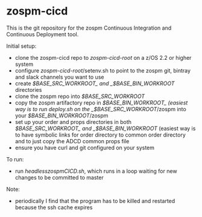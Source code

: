 # zospm-cicd

This is the git repository for the zospm Continuous Integration and Continuous Deployment tool.

Initial setup:
- clone the zospm-cicd repo to _zospm-cicd-root_ on a z/OS 2.2 or higher system
- configure _zospm-cicd-root_/setenv.sh to point to the zospm git, bintray and slack channels you want to use
- create _$BASE_SRC_WORKROOT_ and _$BASE_BIN_WORKROOT_ directories
- clone the zospm repo into _$BASE_SRC_WORKROOT_
- copy the zospm artifactory repo in _$BASE_BIN_WORKROOT_ (easiest way is to run deploy.sh on the _$BASE_SRC_WORKROOT_/zospm into your _$BASE_BIN_WORKROOT_/zospm
- set up your order and props directories in both _$BASE_SRC_WORKROOT_ and _$BASE_BIN_WORKROOT_ (easiest way is to have symbolic links for order directory to common order directory and to just copy the ADCD common props file
- ensure you have curl and git configured on your system

To run:

- run _headlesszospmCICD.sh_, which runs in a loop waiting for new changes to be committed to master 

Note: 
- periodically I find that the program has to be killed and restarted because the ssh cache expires
